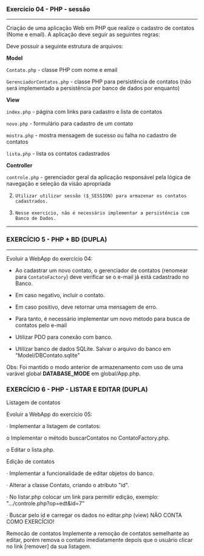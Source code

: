 ### Exercício 04 - PHP - sessão ###
--------------------------------------------------

Criação de uma aplicação Web em PHP que realize o cadastro de contatos (Nome e email). A aplicação deve seguir as seguintes regras:

Deve possuir a seguinte estrutura de arquivos:

**Model**

`Contato.php` - classe PHP com nome e email

`GerenciadorContatos.php` - classe PHP para persistência de contatos (não será implementado a persistência por banco de dados por enquanto)

**View**

`index.php` - página com links para cadastro e lista de contatos

`novo.php` - formulário para cadastro de um contato

`mostra.php` - mostra mensagem de sucesso ou falha no cadastro de contatos

`lista.php` - lista os contatos cadastrados

**Controller**

`controle.php` - gerenciador geral da aplicação responsável pela lógica de navegação e seleção da visão apropriada

2.     Utilizar utilizar sessão ($_SESSION) para armazenar os contatos cadastrados.

3.     Nesse exercício, não é necessário implementar a persistência com Banco de Dados.

--------------------------------------------------

### EXERCÍCIO 5 - PHP + BD (DUPLA) ###
--------------------------------------------------

Evoluir a WebApp do exercício 04:

* Ao cadastrar um novo contato, o gerenciador de contatos (renomear para `ContatoFactory`) deve verificar se o e-mail já está cadastrado no Banco.

* Em caso negativo, incluir o contato.

* Em caso positivo, deve retornar uma mensagem de erro.

* Para tanto, é necessário implementar um novo método para busca de contatos pelo e-mail



* Utilizar PDO para conexão com banco.

* Utilizar banco de dados SQLite. Salvar o arquivo do banco em  "Model/DBContato.sqlite"

Obs: Foi mantido o modo anterior de armazenamento com uso de uma varável global **DATABASE_MODE** em global/App.php.

### EXERCÍCIO 6 - PHP - LISTAR E EDITAR (DUPLA) ###
Listagem de contatos

Evoluir a WebApp do exercício 05:

·      Implementar a listagem de contatos:

o   Implementar o método buscarContatos no ContatoFactory.php.

o   Editar o lista.php.

Edição de  contatos

·      Implementar a funcionalidade de editar objetos do banco.

·      Alterar a classe Contato, criando o atributo "id".

·      No listar.php colocar um link para permitir edição, exemplo: ".../controle.php?op=edt&id=7"

·      Buscar pelo id e carregar os dados no editar.php (view) NÃO CONTA COMO EXERCÍCIO!

Remocão de  contatos
     Implemente a remoção de contatos semelhante ao editar, porém remova o contato imediatamente depois que o usuário clicar no link [remover] da sua listagem.